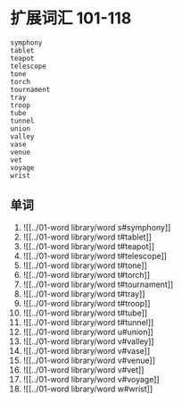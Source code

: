 # 扩展词汇 101-118

	symphony
	tablet
	teapot
	telescope
	tone
	torch
	tournament
	tray
	troop
	tube
	tunnel
	union
	valley
	vase
	venue
	vet
	voyage
	wrist

## 单词

1. ![[../01-word library/word s#symphony]]
1. ![[../01-word library/word t#tablet]]
1. ![[../01-word library/word t#teapot]]
1. ![[../01-word library/word t#telescope]]
1. ![[../01-word library/word t#tone]]
1. ![[../01-word library/word t#torch]]
1. ![[../01-word library/word t#tournament]]
1. ![[../01-word library/word t#tray]]
1. ![[../01-word library/word t#troop]]
1. ![[../01-word library/word t#tube]]
1. ![[../01-word library/word t#tunnel]]
1. ![[../01-word library/word u#union]]
1. ![[../01-word library/word v#valley]]
1. ![[../01-word library/word v#vase]]
1. ![[../01-word library/word v#venue]]
1. ![[../01-word library/word v#vet]]
1. ![[../01-word library/word v#voyage]]
1. ![[../01-word library/word w#wrist]]
